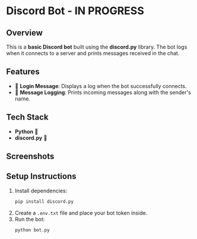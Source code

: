 # Discord Bot - IN PROGRESS

## Overview
This is a **basic Discord bot** built using the **discord.py** library. The bot logs when it connects to a server and prints messages received in the chat.

## Features
- 🤖 **Login Message**: Displays a log when the bot successfully connects.
- 💬 **Message Logging**: Prints incoming messages along with the sender's name.

## Tech Stack
- **Python** 🐍
- **discord.py** 💬

## Screenshots


## Setup Instructions
1. Install dependencies:  
   ```bash
   pip install discord.py
   ```
2. Create a `.env.txt` file and place your bot token inside.
3. Run the bot:  
   ```bash
   python bot.py
   ```

